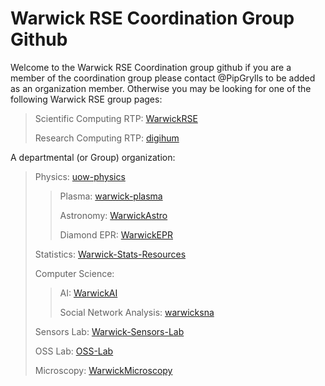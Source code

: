 # Warwick RSE Coordination Group Github

Welcome to the Warwick RSE Coordination group github if you are a member of the coordination group please contact @PipGrylls to be added as an organization member. Otherwise you may be looking for one of the following Warwick RSE group pages:

> Scientific Computing RTP: [WarwickRSE](https://github.com/WarwickRSE)
>
> Research Computing RTP: [digihum](https://github.com/digihum)

A departmental (or Group) organization:

> Physics: [uow-physics](https://github.com/uow-physics)
>>
>> Plasma: [warwick-plasma](https://github.com/Warwick-Plasma)
>>
>> Astronomy: [WarwickAstro](https://github.com/WarwickAstro)
>>
>> Diamond EPR: [WarwickEPR](https://github.com/WarwickEPR)
>
> Statistics: [Warwick-Stats-Resources](https://github.com/Warwick-Stats-Resources)
>
> Computer Science:
>>
>> AI: [WarwickAI](https://github.com/WarwickAI)
>>
>> Social Network Analysis: [warwicksna](https://github.com/warwicksna)
>
> Sensors Lab: [Warwick-Sensors-Lab](https://github.com/Warwick-Sensors-Lab)
>
> OSS Lab: [OSS-Lab](https://github.com/OSS-Lab)
>
> Microscopy: [WarwickMicroscopy](https://github.com/WarwickMicroscopy)
